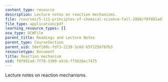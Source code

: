 ```yaml
---
content_type: resource
description: Lecture notes on reaction mechanisms.
file: /courses/5-111-principles-of-chemical-science-fall-2008/f0f881ad7f783300a5cbff5626ec7475_lecnotes33.pdf
file_type: application/pdf
learning_resource_types: []
ocw_type: OCWFile
parent_title: Readings and Lecture Notes
parent_type: CourseSection
parent_uid: 50ef108c-fdf3-2139-3c6d-b5f225678fb3
resourcetype: Document
title: Reaction mechanism
uid: f0f881ad-7f78-3300-a5cb-ff5626ec7475
---
```

Lecture notes on reaction mechanisms.

